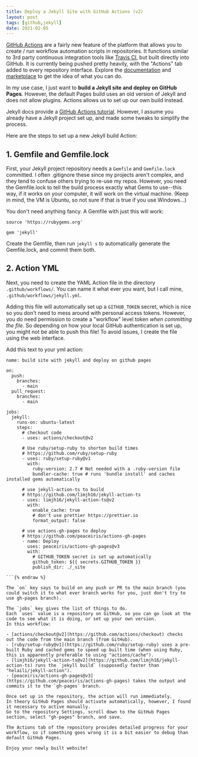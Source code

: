 ```yaml
---
title: Deploy a Jekyll Site with GitHub Actions (v2)
layout: post
tags: [github,jekyll]
date: 2021-02-05
---
```


[GitHub Actions](https://github.com/features/actions) are a fairly new feature of the platform that allows you to create / run workflow automation scripts in repositories. 
It functions similar to 3rd party continuous integration tools like [Travis CI](https://travis-ci.org/), but built directly into GitHub.
It is currently being pushed pretty heavily, with the "Actions" tab added to every repository interface. 
Explore the [documentation](https://docs.github.com/en/actions) and [marketplace](https://github.com/marketplace?type=actions) to get the idea of what you can do. 

In my use case, I just want to **build a Jekyll site and deploy on GitHub Pages**.
However, the default Pages build uses an old version of Jekyll and does not allow plugins.
Actions allows us to set up our own build instead.

Jekyll docs provide a [GitHub Actions tutorial](https://jekyllrb.com/docs/continuous-integration/github-actions/). 
However, I assume you already have a Jekyll project set up, and made some tweaks to simplify the process. 

Here are the steps to set up a new Jekyll build Action:

## 1. Gemfile and Gemfile.lock 

First, your Jekyll project repository needs a `Gemfile` and `Gemfile.lock` committed. 
I often .gitignore these since my projects aren't complex, and they tend to confuse others trying to re-use my repos. 
However, you need the Gemfile.lock to tell the build process exactly what Gems to use--this way, if it works on your computer, it will work on the virtual machine. 
(Keep in mind, the VM is Ubuntu, so not sure if that is true if you use Windows...)

You don't need anything fancy.
A Gemfile with just this will work: 

```
source 'https://rubygems.org'

gem 'jekyll'

```

Create the Gemfile, then run `jekyll s` to automatically generate the Gemfile.lock, and commit them both. 

## 2. Action YML

Next, you need to create the YAML Action file in the directory `.github/workflows/`. 
You can name it what ever you want, but I call mine, `.github/workflows/jekyll.yml`. 

Adding this file will automatically set up a `GITHUB_TOKEN` secret, which is nice so you don't need to mess around with personal access tokens.
However, you do need permission to create a "workflow" level token *when committing the file*.
So depending on how your local GitHub authentication is set up, you might not be able to push this file! 
To avoid issues, I create the file using the web interface.

Add this text to your yml action:

```{% raw %}
name: build site with jekyll and deploy on github pages

on:
  push: 
    branches: 
      - main
  pull_request:
    branches: 
      - main

jobs:
  jekyll:
    runs-on: ubuntu-latest
    steps:
      # checkout code
      - uses: actions/checkout@v2

      # Use ruby/setup-ruby to shorten build times
      # https://github.com/ruby/setup-ruby
      - uses: ruby/setup-ruby@v1
        with:
          ruby-version: 2.7 # Not needed with a .ruby-version file
          bundler-cache: true # runs 'bundle install' and caches installed gems automatically

      # use jekyll-action-ts to build
      # https://github.com/limjh16/jekyll-action-ts
      - uses: limjh16/jekyll-action-ts@v2
        with:
          enable_cache: true
          # don't use prettier https://prettier.io
          format_output: false

      # use actions-gh-pages to deploy
      # https://github.com/peaceiris/actions-gh-pages
      - name: Deploy
        uses: peaceiris/actions-gh-pages@v3
        with:
          # GITHUB_TOKEN secret is set up automatically
          github_token: ${{ secrets.GITHUB_TOKEN }}
          publish_dir: ./_site

```{% endraw %}

The `on` key says to build on any push or PR to the main branch (you could switch it to what ever branch works for you, just don't try to use gh-pages branch).

The `jobs` key gives the list of things to do.
Each `uses` value is a repository on GitHub, so you can go look at the code to see what it is doing, or set up your own version. 
In this workflow: 

- [actions/checkout@v2](https://github.com/actions/checkout) checks out the code from the main branch (from GitHub).
- [ruby/setup-ruby@v1](https://github.com/ruby/setup-ruby) uses a pre-built Ruby and cached gems to speed up built time (when using Ruby, this is apparently preferable to using "actions/cache").
- [limjh16/jekyll-action-ts@v2](https://github.com/limjh16/jekyll-action-ts) runs the `jekyll build` (supposedly faster than "helaili/jekyll-action").
- [peaceiris/actions-gh-pages@v3](https://github.com/peaceiris/actions-gh-pages) takes the output and commits it to the `gh-pages` branch. 

Once set up in the repository, the action will run immediately.
In theory GitHub Pages should activate automatically, however, I found it necessary to active manually.
Go to the repository Settings, scroll down to the GitHub Pages section, select "gh-pages" branch, and save.

The Actions tab of the repository provides detailed progress for your workflow, so if something goes wrong it is a bit easier to debug than default GitHub Pages.

Enjoy your newly built website!

